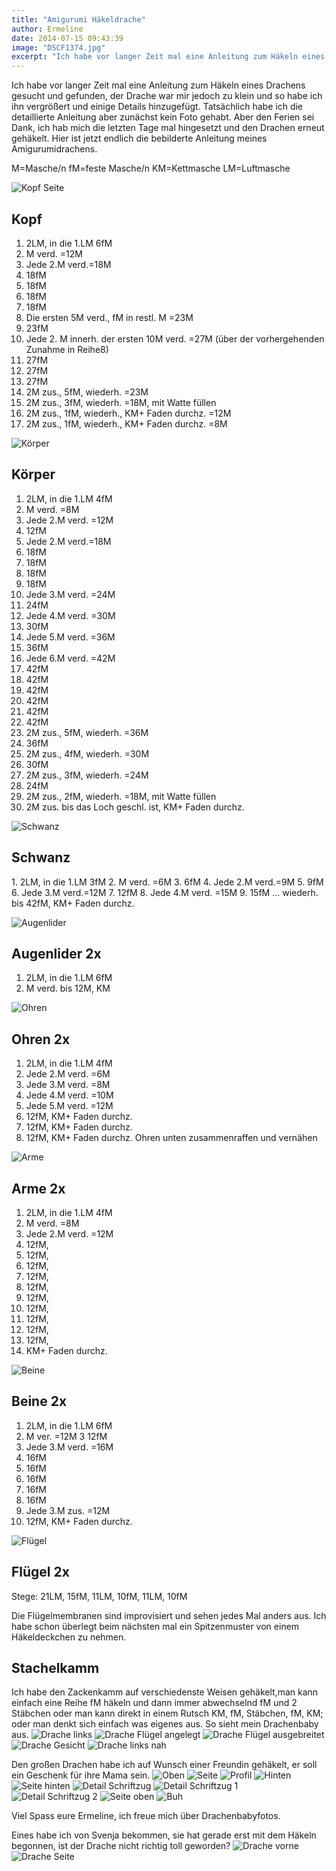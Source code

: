 ```yaml
---
title: "Amigurumi Häkeldrache"
author: Ermeline
date: 2014-07-15 09:43:39
image: "DSCF1374.jpg"
excerpt: "Ich habe vor langer Zeit mal eine Anleitung zum Häkeln eines Drachens gesucht und gefunden, der Drache war mir jedoch zu klein und so habe ich ihn vergrößert und einige Details hinzugefügt."
---
```


Ich habe vor langer Zeit mal eine Anleitung zum Häkeln eines Drachens
gesucht und gefunden, der Drache war mir jedoch zu klein und so habe ich
ihn vergrößert und einige Details hinzugefügt. Tatsächlich habe ich die
detaillierte Anleitung aber zunächst kein Foto gehabt. Aber den Ferien
sei Dank, ich hab mich die letzten Tage mal hingesetzt und den Drachen
erneut gehäkelt. Hier ist jetzt endlich die bebilderte Anleitung meines
Amigurumidrachens.
 
M=Masche/n 
fM=feste Masche/n 
KM=Kettmasche 
LM=Luftmasche

![Kopf Seite](DSCF1357.jpg)

## Kopf 
1. 2LM, in die 1.LM 6fM 
2. M verd. =12M 
3. Jede 2.M verd.=18M 
4. 18fM 
5. 18fM 
6. 18fM 
7. 18fM 
8. Die ersten 5M verd., fM in restl. M =23M 
9. 23fM 
10. Jede 2. M innerh. der ersten 10M verd. =27M (über der vorhergehenden Zunahme in Reihe8) 
11. 27fM 
12. 27fM 
13. 27fM 
14. 2M zus., 5fM, wiederh. =23M 
15. 2M zus., 3fM, wiederh. =18M, mit Watte füllen 
16. 2M zus., 1fM, wiederh., KM+ Faden durchz. =12M
17. 2M zus., 1fM, wiederh., KM+ Faden durchz. =8M


![Körper](DSCF1360.jpg)

## Körper
1. 2LM, in die 1.LM 4fM 
2. M verd. =8M 
3. Jede 2.M verd. =12M 
4. 12fM
5. Jede 2.M verd.=18M 
6. 18fM 
7. 18fM 
8. 18fM 
9. 18fM 
10. Jede 3.M verd. =24M 
11. 24fM 
12. Jede 4.M verd. =30M 
13. 30fM 
14. Jede 5.M verd. =36M 
15. 36fM 
16. Jede 6.M verd. =42M 
17. 42fM 
18. 42fM 
19. 42fM 
20. 42fM 
21. 42fM 
22. 42fM 
23. 2M zus., 5fM, wiederh. =36M 
24. 36fM 
25. 2M zus., 4fM, wiederh. =30M 
26. 30fM 
27. 2M zus., 3fM, wiederh. =24M 
28. 24fM 
29. 2M zus., 2fM, wiederh. =18M, mit Watte füllen 
30. 2M zus. bis das Loch geschl. ist, KM+ Faden durchz.


![Schwanz](DSCF1361.jpg)

## Schwanz
​1. 2LM, in die 1.LM 3fM 
2. M verd. =6M 
3. 6fM 
4. Jede 2.M verd.=9M 
5. 9fM 
6. Jede 3.M verd.=12M 
7. 12fM 
8. Jede 4.M verd. =15M 
9. 15fM …
wiederh. bis 42fM, KM+ Faden durchz.


![Augenlider](DSCF1362.jpg)

## Augenlider 2x
1. 2LM, in die 1.LM 6fM
2. M verd. bis 12M, KM


![Ohren](DSCF1363.jpg)

## Ohren 2x
1. 2LM, in die 1.LM 4fM
2. Jede 2.M verd. =6M
3. Jede 3.M verd. =8M
4. Jede 4.M verd. =10M
5. Jede 5.M verd. =12M
6. 12fM, KM+ Faden durchz.
7. 12fM, KM+ Faden durchz.
8. 12fM, KM+ Faden durchz.
Ohren unten zusammenraffen und vernähen


![Arme](DSCF1364.jpg)

## Arme 2x
1. 2LM, in die 1.LM 4fM
2. M verd. =8M
3. Jede 2.M verd. =12M
4. 12fM,
5. 12fM,
6. 12fM,
7. 12fM,
8. 12fM,
9. 12fM,
10. 12fM,
11. 12fM,
12. 12fM,
13. 12fM,
14. KM+ Faden durchz.


![Beine](DSCF1365.jpg)

## Beine 2x
1. 2LM, in die 1.LM 6fM
2. M ver. =12M
3  12fM
4. Jede 3.M verd. =16M
5. 16fM
6. 16fM
7. 16fM
8. 16fM
9. 16fM
10. Jede 3.M zus. =12M
11. 12fM, KM+ Faden durchz.


![Flügel](DSCF1366.jpg)

## Flügel 2x
Stege: 21LM, 15fM, 11LM, 10fM, 11LM, 10fM

Die Flügelmembranen sind improvisiert und sehen jedes Mal anders aus. Ich habe schon überlegt beim nächsten mal ein Spitzenmuster von einem Häkeldeckchen zu nehmen.


## Stachelkamm
Ich habe den Zackenkamm auf verschiedenste Weisen gehäkelt,man kann einfach eine Reihe fM häkeln und dann immer abwechselnd fM und 2 Stäbchen oder man kann direkt in einem Rutsch KM, fM, Stäbchen, fM, KM; oder man denkt sich einfach was eigenes aus.
So sieht mein Drachenbaby aus.
![Drache links](DSCF1368.jpg)
![Drache Flügel angelegt](DSCF1370.jpg)
![Drache Flügel ausgebreitet](DSCF1369.jpg)
![Drache Gesicht](DSCF1372.jpg)
![Drache links nah](DSCF1374.jpg)

Den großen Drachen habe ich auf Wunsch einer Freundin gehäkelt, er soll ein Geschenk für ihre Mama sein.
![Oben](IMG_20150612_085906.jpg)
![Seite](IMG_20150612_085949.jpg)
![Profil](IMG_20150612_085956.jpg)
![Hinten](IMG_20150612_090012.jpg)
![Seite hinten](IMG_20150612_090018.jpg)
![Detail Schriftzug](IMG_20150612_085931.jpg)
![Detail Schriftzug 1](IMG_20150612_085936.jpg)
![Detail Schriftzug 2](IMG_20150612_085944.jpg)
![Seite oben](IMG_20150612_090034.jpg)
![Buh](IMG_20150612_090058.jpg)


Viel Spass eure Ermeline, ich freue mich über Drachenbabyfotos.

Eines habe ich von Svenja bekommen, sie hat gerade erst mit dem Häkeln begonnen, ist der Drache nicht richtig toll geworden?
![Drache vorne](Svenjas_Drache.jpg)
![Drache Seite](Svenjas_Drache_2.jpg)


